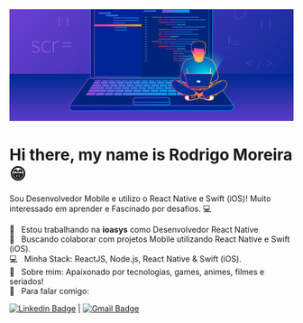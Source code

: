 <img width="auto" src="https://github.com/rodrigomoreir/rodrigomoreir/blob/main/developer-guide-blog-2.png" />

# Hi there, my name is Rodrigo Moreira 😁

Sou Desenvolvedor Mobile e utilizo o React Native e Swift (iOS)! 
Muito interessado em aprender e
Fascinado por desafios. :computer:

 :rocket:  &nbsp; Estou trabalhando na **ioasys** como Desenvolvedor React Native
 <br/> :purple_heart: &nbsp; Buscando colaborar com projetos Mobile utilizando React Native e Swift (iOS).
 <br/> :computer: &nbsp; Minha Stack: ReactJS, Node.js, React Native & Swift (iOS).
 <br/> 💬  &nbsp; Sobre mim: Apaixonado por tecnologias, games, animes, filmes e seriados!
 <br/> :email: &nbsp; Para falar comigo:
 
 [![Linkedin Badge](https://img.shields.io/badge/-RodrigoMoreira-blue?style=flat-square&logo=Linkedin&logoColor=white&link=https://www.linkedin.com/in/tgmarinho/)](https://www.linkedin.com/in/rodrigo-alves-moreira-ba3b9317b/) 
  | 
[![Gmail Badge](https://img.shields.io/badge/-rodrigoalvesm06@gmail.com-c14438?style=flat-square&logo=Gmail&logoColor=white&link=mailto:rodrigoalvesm06@gmail.com)](mailto:rodrigoalvesm06@gmail.com)

<!--
**rodrigomoreir/rodrigomoreir** is a ✨ _special_ ✨ repository because its `README.md` (this file) appears on your GitHub profile.

Here are some ideas to get you started:

- 🔭 I’m currently working on ...
- 🌱 I’m currently learning ...
- 👯 I’m looking to collaborate on ...
- 🤔 I’m looking for help with ...
- 💬 Ask me about ...
- 📫 How to reach me: ...
- 😄 Pronouns: ...
- ⚡ Fun fact: ...
-->
